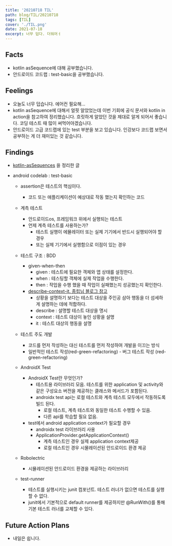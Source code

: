 ```yaml
---
title: '20210718 TIL'
path: blog/TIL/20210718
tags: [TIL]
cover: './TIL.png'
date: 2021-07-18
excerpt: 너무 덥다. 더워어ㅓ
---
```


## Facts

- kotlin asSequence에 대해 공부했습니다.
- 안드로이드 코드랩 : test-basic을 공부했습니다.

## Feelings

- 오늘도 너무 덥습니다. 에어컨 필요해...
- kotlin asSequence에 대해서 얼핏 알았었는데 이번 기회에 공식 문서와 kotlin in action을 참고하여 정리했습니다. 흐릿하게 알았던 것을 제대로 알게 되어서 좋습니다. 코딩 테스트 때 많이 써먹어야겠습니다.
- 안드로이드 고급 코드랩에 있는 test 부분을 보고 있습니다. 인강보다 코드랩 보면서 공부하는 게 더 재미있는 것 같습니다.

## Findings

- [kotlin-asSequences](https://hyejineee.github.io/blog/Kotlin/kotlin-Sequence) 을 정리한 글
- android codelab : test-basic

  - assertion은 테스트의 핵심이다.
    - 코드 또는 애플리케이션이 예상대로 작동 했는지 확인하는 코드
  - 계측 테스트
    - 안드로이드os, 프레임워크 위에서 실행되는 테스트
    - 언제 계측 테스트를 사용하는가?
      - 테스트 실행이 에뮬레이터 또는 실제 기기에서 반드시 실행되어야 할 경우
      - 또는 실제 기기에서 실행함으로 이점이 있는 경우
  - 테스트 구조 : BDD

    - given-when-then
      - given : 테스트에 필요한 객체와 앱 상태를 설정한다.
      - when : 테스팅할 객체에 실제 작업을 수행한다.
      - then : 작업을 수행 했을 때 작업이 실패했는지 성공했는지 확인한다.
    - [describe-context-it. 종립님 블로그 참고](https://johngrib.github.io/wiki/junit5-nested/)
      - 상황을 설명하기 보다는 테스트 대상을 주인공 삼아 행동을 더 섬세하게 설명하는 데에 적합하다.
      - describe : 설명할 테스트 대상을 명시
      - context : 테스트 대상이 놓인 상황을 설명
      - it : 테스트 대상의 행동을 설명

  - 테스트 주도 개발
    - 코드를 먼저 작성하는 대신 테스트를 먼저 작성하여 개발을 이끄는 방식
    - 일반적인 테스트 작성(red-green-refactoring) - 버그 테스트 작성 (red-green-refactoring)
  - AndroidX Test

    - AndroidX Test란 무엇인가?
      - 테스트용 라이브러리 모음. 테스트를 위한 application 및 activity와 같은 구성요소 버전을 제공하는 클래스와 메서드가 포함된다.
      - androidx test api는 로컬 테스트와 계측 테스트 모두에서 작동하도록 빌드 된다.
        - 로컬 테스트, 계측 테스트와 동일한 테스트 수행할 수 있음.
        - 다른 api를 학습할 필요 없음.
    - test에서 android application context가 필요할 경우
      - androidx test 라이브러리 사용
      - ApplicationProvider.getApplicationContext()
        - 계측 테스트인 경우 실제 application context제공
        - 로컬 테스트인 경우 시물레이션된 안드로이드 환경 제공

  - Robolectric
    - 시뮬레이션된 안드로이드 환경을 제공하는 라이브러리
  - test-runner
    - 테스트를 실행시키는 junit 컴포넌트. 테스트 러너가 없으면 테스트를 실행할 수 없다.
    - junit에서 기본적으로 default runner를 제공하지만 @RunWith()를 통해 기본 테스트 러너를 교체할 수 있다.

## Future Action Plans

- 내일은 쉽니다.
